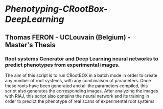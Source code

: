 # ***Phenotyping-CRootBox-DeepLearning***

## Thomas FERON - UCLouvain (Belgium) - Master's Thesis

### Root systems Generator and Deep Learning neural networks to predict phenotypes from experimental images.

The aim of this script is to run CRootBOX in a batch mode in order to create
any number of root systems, with any combinaison of parameters.
Once these roots have been generated and all the parameters compiled,
this script also generates the corresponding images.
After analyzing the images with RIAJ, this script also contains the neural network 
and its training in order to predict the phenotype of real scans of experimental root systems 
